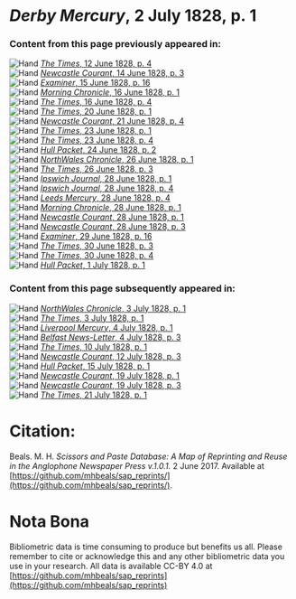 # *Derby Mercury*, 2 July 1828, p. 1  
  
### Content from this page previously appeared in:  
![Hand](http://scissorsandpaste.net/wp-content/uploads/2017/06/smallhandpointer.png) [*The Times*, 12 June 1828, p. 4](https://mhbeals.github.io/sap_html/The-Times/The-Times-12-June-1828-p-4)  
![Hand](http://scissorsandpaste.net/wp-content/uploads/2017/06/smallhandpointer.png) [*Newcastle Courant*, 14 June 1828, p. 3](https://mhbeals.github.io/sap_html/Newcastle-Courant/Newcastle-Courant-14-June-1828-p-3)  
![Hand](http://scissorsandpaste.net/wp-content/uploads/2017/06/smallhandpointer.png) [*Examiner*, 15 June 1828, p. 16](https://mhbeals.github.io/sap_html/Examiner/Examiner-15-June-1828-p-16)  
![Hand](http://scissorsandpaste.net/wp-content/uploads/2017/06/smallhandpointer.png) [*Morning Chronicle*, 16 June 1828, p. 1](https://mhbeals.github.io/sap_html/Morning-Chronicle/Morning-Chronicle-16-June-1828-p-1)  
![Hand](http://scissorsandpaste.net/wp-content/uploads/2017/06/smallhandpointer.png) [*The Times*, 16 June 1828, p. 4](https://mhbeals.github.io/sap_html/The-Times/The-Times-16-June-1828-p-4)  
![Hand](http://scissorsandpaste.net/wp-content/uploads/2017/06/smallhandpointer.png) [*The Times*, 20 June 1828, p. 1](https://mhbeals.github.io/sap_html/The-Times/The-Times-20-June-1828-p-1)  
![Hand](http://scissorsandpaste.net/wp-content/uploads/2017/06/smallhandpointer.png) [*Newcastle Courant*, 21 June 1828, p. 4](https://mhbeals.github.io/sap_html/Newcastle-Courant/Newcastle-Courant-21-June-1828-p-4)  
![Hand](http://scissorsandpaste.net/wp-content/uploads/2017/06/smallhandpointer.png) [*The Times*, 23 June 1828, p. 1](https://mhbeals.github.io/sap_html/The-Times/The-Times-23-June-1828-p-1)  
![Hand](http://scissorsandpaste.net/wp-content/uploads/2017/06/smallhandpointer.png) [*The Times*, 23 June 1828, p. 4](https://mhbeals.github.io/sap_html/The-Times/The-Times-23-June-1828-p-4)  
![Hand](http://scissorsandpaste.net/wp-content/uploads/2017/06/smallhandpointer.png) [*Hull Packet*, 24 June 1828, p. 2](https://mhbeals.github.io/sap_html/Hull-Packet/Hull-Packet-24-June-1828-p-2)  
![Hand](http://scissorsandpaste.net/wp-content/uploads/2017/06/smallhandpointer.png) [*NorthWales Chronicle*, 26 June 1828, p. 1](https://mhbeals.github.io/sap_html/NorthWales-Chronicle/NorthWales-Chronicle-26-June-1828-p-1)  
![Hand](http://scissorsandpaste.net/wp-content/uploads/2017/06/smallhandpointer.png) [*The Times*, 26 June 1828, p. 3](https://mhbeals.github.io/sap_html/The-Times/The-Times-26-June-1828-p-3)  
![Hand](http://scissorsandpaste.net/wp-content/uploads/2017/06/smallhandpointer.png) [*Ipswich Journal*, 28 June 1828, p. 1](https://mhbeals.github.io/sap_html/Ipswich-Journal/Ipswich-Journal-28-June-1828-p-1)  
![Hand](http://scissorsandpaste.net/wp-content/uploads/2017/06/smallhandpointer.png) [*Ipswich Journal*, 28 June 1828, p. 4](https://mhbeals.github.io/sap_html/Ipswich-Journal/Ipswich-Journal-28-June-1828-p-4)  
![Hand](http://scissorsandpaste.net/wp-content/uploads/2017/06/smallhandpointer.png) [*Leeds Mercury*, 28 June 1828, p. 4](https://mhbeals.github.io/sap_html/Leeds-Mercury/Leeds-Mercury-28-June-1828-p-4)  
![Hand](http://scissorsandpaste.net/wp-content/uploads/2017/06/smallhandpointer.png) [*Morning Chronicle*, 28 June 1828, p. 1](https://mhbeals.github.io/sap_html/Morning-Chronicle/Morning-Chronicle-28-June-1828-p-1)  
![Hand](http://scissorsandpaste.net/wp-content/uploads/2017/06/smallhandpointer.png) [*Newcastle Courant*, 28 June 1828, p. 1](https://mhbeals.github.io/sap_html/Newcastle-Courant/Newcastle-Courant-28-June-1828-p-1)  
![Hand](http://scissorsandpaste.net/wp-content/uploads/2017/06/smallhandpointer.png) [*Newcastle Courant*, 28 June 1828, p. 3](https://mhbeals.github.io/sap_html/Newcastle-Courant/Newcastle-Courant-28-June-1828-p-3)  
![Hand](http://scissorsandpaste.net/wp-content/uploads/2017/06/smallhandpointer.png) [*Examiner*, 29 June 1828, p. 16](https://mhbeals.github.io/sap_html/Examiner/Examiner-29-June-1828-p-16)  
![Hand](http://scissorsandpaste.net/wp-content/uploads/2017/06/smallhandpointer.png) [*The Times*, 30 June 1828, p. 3](https://mhbeals.github.io/sap_html/The-Times/The-Times-30-June-1828-p-3)  
![Hand](http://scissorsandpaste.net/wp-content/uploads/2017/06/smallhandpointer.png) [*The Times*, 30 June 1828, p. 4](https://mhbeals.github.io/sap_html/The-Times/The-Times-30-June-1828-p-4)  
![Hand](http://scissorsandpaste.net/wp-content/uploads/2017/06/smallhandpointer.png) [*Hull Packet*, 1 July 1828, p. 1](https://mhbeals.github.io/sap_html/Hull-Packet/Hull-Packet-1-July-1828-p-1)  
  
### Content from this page subsequently appeared in:  
![Hand](http://scissorsandpaste.net/wp-content/uploads/2017/06/smallhandpointer.png) [*NorthWales Chronicle*, 3 July 1828, p. 1](https://mhbeals.github.io/sap_html/NorthWales-Chronicle/NorthWales-Chronicle-3-July-1828-p-1)  
![Hand](http://scissorsandpaste.net/wp-content/uploads/2017/06/smallhandpointer.png) [*The Times*, 3 July 1828, p. 1](https://mhbeals.github.io/sap_html/The-Times/The-Times-3-July-1828-p-1)  
![Hand](http://scissorsandpaste.net/wp-content/uploads/2017/06/smallhandpointer.png) [*Liverpool Mercury*, 4 July 1828, p. 1](https://mhbeals.github.io/sap_html/Liverpool-Mercury/Liverpool-Mercury-4-July-1828-p-1)  
![Hand](http://scissorsandpaste.net/wp-content/uploads/2017/06/smallhandpointer.png) [*Belfast News-Letter*, 4 July 1828, p. 3](https://mhbeals.github.io/sap_html/Belfast-News-Letter/Belfast-News-Letter-4-July-1828-p-3)  
![Hand](http://scissorsandpaste.net/wp-content/uploads/2017/06/smallhandpointer.png) [*The Times*, 10 July 1828, p. 1](https://mhbeals.github.io/sap_html/The-Times/The-Times-10-July-1828-p-1)  
![Hand](http://scissorsandpaste.net/wp-content/uploads/2017/06/smallhandpointer.png) [*Newcastle Courant*, 12 July 1828, p. 3](https://mhbeals.github.io/sap_html/Newcastle-Courant/Newcastle-Courant-12-July-1828-p-3)  
![Hand](http://scissorsandpaste.net/wp-content/uploads/2017/06/smallhandpointer.png) [*Hull Packet*, 15 July 1828, p. 1](https://mhbeals.github.io/sap_html/Hull-Packet/Hull-Packet-15-July-1828-p-1)  
![Hand](http://scissorsandpaste.net/wp-content/uploads/2017/06/smallhandpointer.png) [*Newcastle Courant*, 19 July 1828, p. 1](https://mhbeals.github.io/sap_html/Newcastle-Courant/Newcastle-Courant-19-July-1828-p-1)  
![Hand](http://scissorsandpaste.net/wp-content/uploads/2017/06/smallhandpointer.png) [*Newcastle Courant*, 19 July 1828, p. 3](https://mhbeals.github.io/sap_html/Newcastle-Courant/Newcastle-Courant-19-July-1828-p-3)  
![Hand](http://scissorsandpaste.net/wp-content/uploads/2017/06/smallhandpointer.png) [*The Times*, 21 July 1828, p. 1](https://mhbeals.github.io/sap_html/The-Times/The-Times-21-July-1828-p-1)  


# Citation: 

Beals. M. H. *Scissors and Paste Database: A Map of Reprinting and Reuse in the Anglophone Newspaper Press v.1.0.1.* 2 June 2017. Available at [https://github.com/mhbeals/sap_reprints/](https://github.com/mhbeals/sap_reprints/). 

# Nota Bona

Bibliometric data is time consuming to produce but benefits us all. Please remember to cite or acknowledge this and any other bibliometric data you use in your research. All data is available CC-BY 4.0 at [https://github.com/mhbeals/sap_reprints](https://github.com/mhbeals/sap_reprints)
